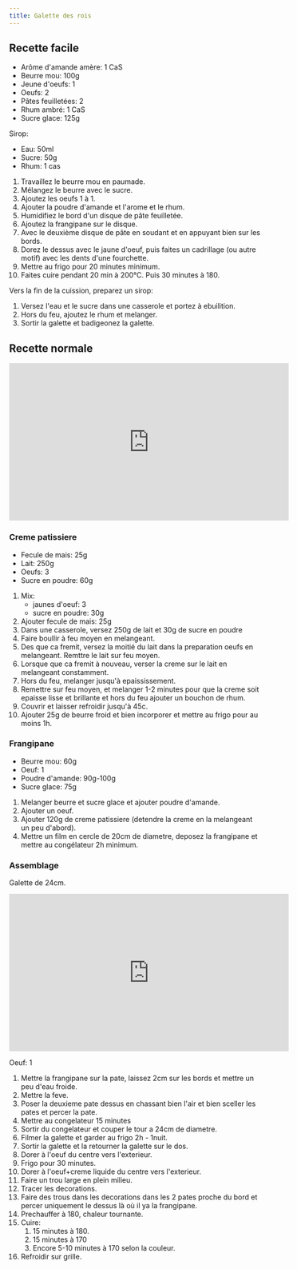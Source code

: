 ```yaml
---
title: Galette des rois
---
```


## Recette facile

- Arôme d'amande amère: 1 CaS
- Beurre mou: 100g
- Jeune d'oeufs: 1
- Oeufs: 2
- Pâtes feuilletées: 2
- Rhum ambré: 1 CaS
- Sucre glace: 125g

Sirop:

- Eau: 50ml
- Sucre: 50g
- Rhum: 1 cas

1. Travaillez le beurre mou en paumade.
1. Mélangez le beurre avec le sucre.
1. Ajoutez les oeufs 1 à 1.
1. Ajouter la poudre d'amande et l'arome et le rhum.
1. Humidifiez le bord d'un disque de pâte feuilletée.
1. Ajoutez la frangipane sur le disque.
1. Avec le deuxième disque de pâte en soudant et en appuyant bien sur
   les bords.
1. Dorez le dessus avec le jaune d'oeuf, puis faites un cadrillage (ou
   autre motif) avec les dents d'une fourchette.
1. Mettre au frigo pour 20 minutes minimum.
1. Faites cuire pendant 20 min à 200°C. Puis 30 minutes à 180.

Vers la fin de la cuission, preparez un sirop:

1. Versez l'eau et le sucre dans une casserole et portez à ebuilition.
1. Hors du feu, ajoutez le rhum et melanger.
1. Sortir la galette et badigeonez la galette.

## Recette normale

<iframe width="560" height="315" src="https://www.youtube.com/embed/Y1sY752loTo?start=257" title="YouTube video player" frameborder="0" allow="accelerometer; autoplay; clipboard-write; encrypted-media; gyroscope; picture-in-picture" allowFullScreen></iframe>

### Creme patissiere

- Fecule de mais: 25g
- Lait: 250g
- Oeufs: 3
- Sucre en poudre: 60g

1. Mix:
   - jaunes d'oeuf: 3
   - sucre en poudre: 30g
1. Ajouter fecule de mais: 25g
1. Dans une casserole, versez 250g de lait et 30g de sucre en poudre
1. Faire boullir à feu moyen en melangeant.
1. Des que ca fremit, versez la moitié du lait dans la preparation oeufs en melangeant. Remttre le lait sur feu moyen.
1. Lorsque que ca fremit à nouveau, verser la creme sur le lait en melangeant constamment.
1. Hors du feu, melanger jusqu'à  epaississement.
1. Remettre sur feu moyen, et melanger 1-2 minutes pour que la creme soit epaisse lisse et brillante et hors du feu ajouter un bouchon de rhum.
1. Couvrir et laisser refroidir jusqu'à  45c.
1. Ajouter 25g de beurre froid et bien incorporer et mettre au frigo pour au moins 1h.

### Frangipane

- Beurre mou: 60g
- Oeuf: 1
- Poudre d'amande: 90g-100g
- Sucre glace: 75g

1. Melanger beurre et sucre glace et ajouter poudre d'amande.
1. Ajouter un oeuf.
1. Ajouter 120g de creme patissiere (detendre la creme en la melangeant un peu d'abord).
1. Mettre un film en cercle de 20cm de diametre, deposez la frangipane et mettre au congélateur 2h minimum.

### Assemblage

Galette de 24cm.

<iframe width="560" height="315" src="https://www.youtube.com/embed/Y1sY752loTo?start=1014" title="YouTube video player" frameborder="0" allow="accelerometer; autoplay; clipboard-write; encrypted-media; gyroscope; picture-in-picture" allowFullScreen></iframe>

Oeuf: 1

1. Mettre la frangipane sur la pate, laissez 2cm sur les bords et mettre un peu d'eau froide.
1. Mettre la feve.
1. Poser la deuxieme pate dessus en chassant bien l'air et bien sceller les pates et percer la pate.
1. Mettre au congelateur 15 minutes
1. Sortir du congelateur et couper le tour a 24cm de diametre.
1. Filmer la galette et garder au frigo 2h - 1nuit.
1. Sortir la galette et la retourner la galette sur le dos.
1. Dorer à l'oeuf du centre vers l'exterieur.
1. Frigo pour 30 minutes.
1. Dorer à l'oeuf+creme liquide du centre vers l'exterieur.
1. Faire un trou large en plein milieu.
1. Tracer les decorations.
1. Faire des trous dans les decorations dans les 2 pates proche du bord et percer uniquement le dessus
   là où il ya la frangipane.
1. Prechauffer à 180, chaleur tournante.
1. Cuire:
   1. 15 minutes à 180.
   1. 15 minutes à 170
   1. Encore 5-10 minutes à 170 selon la couleur.
1. Refroidir sur grille.
